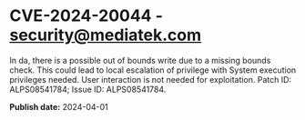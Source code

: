 # CVE-2024-20044 - security@mediatek.com

In da, there is a possible out of bounds write due to a missing bounds check. This could lead to local escalation of privilege with System execution privileges needed. User interaction is not needed for exploitation. Patch ID: ALPS08541784; Issue ID: ALPS08541784.

**Publish date:** 2024-04-01
